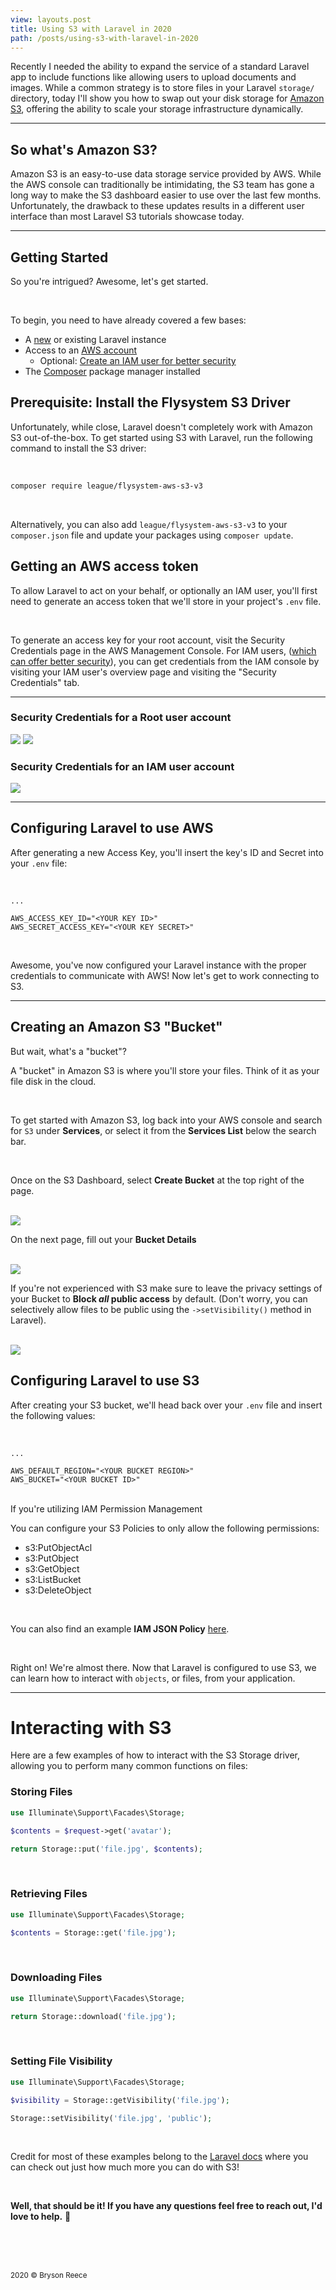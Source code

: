 ```yaml
---
view: layouts.post
title: Using S3 with Laravel in 2020
path: /posts/using-s3-with-laravel-in-2020
---
```


Recently I needed the ability to expand the service of a standard Laravel app to include functions like allowing users to upload documents and images. While a common strategy is to store files in your Laravel `storage/` directory, today I'll show you how to swap out your disk storage for <a href="https://aws.amazon.com/s3/">Amazon S3</a>, offering the ability to scale your storage infrastructure dynamically.

---

## So what's Amazon S3?

Amazon S3 is an easy-to-use data storage service provided by AWS. While the AWS console can traditionally be intimidating, the S3 team has gone a long way to make the S3 dashboard easier to use over the last few months. Unfortunately, the drawback to these updates results in a different user interface than most Laravel S3 tutorials showcase today.

---

## Getting Started

So you're intrigued? Awesome, let's get started.

<br>

To begin, you need to have already covered a few bases:

-   A [new](https://laravel.com/docs/getting-started) or existing Laravel instance
-   Access to an [AWS account](https://aws.amazon.com/)
    -   Optional: [Create an IAM user for better security](https://docs.aws.amazon.com/IAM/latest/UserGuide/getting-started_create-delegated-user.html)
-   The [Composer](https://getcomposer.org/) package manager installed

## Prerequisite: Install the Flysystem S3 Driver

Unfortunately, while close, Laravel doesn't completely work with Amazon S3 out-of-the-box. To get started using S3 with Laravel, run the following command to install the S3 driver:

<br>

```bash
composer require league/flysystem-aws-s3-v3
```

<br>

Alternatively, you can also add `league/flysystem-aws-s3-v3` to your `composer.json` file and update your packages using `composer update`.

## Getting an AWS access token

To allow Laravel to act on your behalf, or optionally an IAM user, you'll first need to generate an access token that we'll store in your project's `.env` file.

<br>

To generate an access key for your root account, visit the Security Credentials page in the AWS Management Console. For IAM users, ([which can offer better security](https://docs.aws.amazon.com/IAM/latest/UserGuide/getting-started_create-delegated-user.html)), you can get credentials from the IAM console by visiting your IAM user's overview page and visiting the "Security Credentials" tab.

---

### Security Credentials for a Root user account
<img src="/img/posts/using-s3-with-laravel-in-2020/aws-root-credentials.png">

<img src="/img/posts/using-s3-with-laravel-in-2020/aws-root-credentials-2.png" class="mt-8">

### Security Credentials for an IAM user account
<img src="/img/posts/using-s3-with-laravel-in-2020/aws-iam-credentials.png">

---

## Configuring Laravel to use AWS

After generating a new Access Key, you'll insert the key's ID and Secret into your `.env` file:

<br>

```none
...

AWS_ACCESS_KEY_ID="<YOUR KEY ID>"
AWS_SECRET_ACCESS_KEY="<YOUR KEY SECRET>"
```

<br>

Awesome, you've now configured your Laravel instance with the proper credentials to communicate with AWS! Now let's get to work connecting to S3.

---

## Creating an Amazon S3 "Bucket"

<div class="bg-yellow-50 border-4 border-dotted border-yellow-200 px-4 py-3 rounded-md text-sm">
    <span class="text-base font-bold block">But wait, what's a "bucket"?</span>
    <p>A "bucket" in Amazon S3 is where you'll store your files. Think of it as your file disk in the cloud.</p>
</div>

<br>

To get started with Amazon S3, log back into your AWS console and search for `S3` under **Services**, or select it from the **Services List** below the search bar.

<br>

Once on the S3 Dashboard, select **Create Bucket** at the top right of the page.

<br>

<img src="/img/posts/using-s3-with-laravel-in-2020/aws-s3.png">

<br>

On the next page, fill out your **Bucket Details**

<br>

<img src="/img/posts/using-s3-with-laravel-in-2020/s3-bucket-name.png">

<br>

If you're not experienced with S3 make sure to leave the privacy settings of your Bucket to **Block _all_ public access** by default. (Don't worry, you can selectively allow files to be public using the `->setVisibility()` method in Laravel).

<br>

<img src="/img/posts/using-s3-with-laravel-in-2020/s3-bucket-privacy.png">

## Configuring Laravel to use S3

After creating your S3 bucket, we'll head back over your `.env` file and insert the following values:

<br>

```none
...

AWS_DEFAULT_REGION="<YOUR BUCKET REGION>"
AWS_BUCKET="<YOUR BUCKET ID>"
```

<br>

<div class="bg-orange-50 border-4 border-dotted border-orange-200 px-4 py-3 rounded-md text-sm">
    <span class="text-base font-bold block">If you're utilizing IAM Permission Management</span>
    <p>You can configure your S3 Policies to only allow the following permissions:</p>
    <ul>
        <li>s3:PutObjectAcl</li>
        <li>s3:PutObject</li>
        <li>s3:GetObject</li>
        <li>s3:ListBucket</li>
        <li>s3:DeleteObject</li>
    </ul>
    <br>
    <p>
        You can also find an example <strong>IAM JSON Policy</strong> <a href="https://gist.github.com/brysonreece/bcb81a577948f37458c7862a78fe7fd5">here</a>.
    </p>
</div>

<br>

Right on! We're almost there. Now that Laravel is configured to use S3, we can learn how to interact with `objects`, or files, from your application.

---

# Interacting with S3

Here are a few examples of how to interact with the S3 Storage driver, allowing you to perform many common functions on files:

### Storing Files
```php
use Illuminate\Support\Facades\Storage;

$contents = $request->get('avatar');

return Storage::put('file.jpg', $contents);
```

<br>

### Retrieving Files
```php
use Illuminate\Support\Facades\Storage;

$contents = Storage::get('file.jpg');
```

<br>

### Downloading Files
```php
use Illuminate\Support\Facades\Storage;

return Storage::download('file.jpg');
```

<br>

### Setting File Visibility
```php
use Illuminate\Support\Facades\Storage;

$visibility = Storage::getVisibility('file.jpg');

Storage::setVisibility('file.jpg', 'public');
```

<br>

Credit for most of these examples belong to the [Laravel docs](https://laravel.com/docs/filesystem) where you can check out just how much more you can do with S3!

<br>

<strong>Well, that should be it! If you have any questions feel free to reach out, I'd love to help.</strong> <span class="wave">👋</span>

<br>
<br>
<br>

<small class="italic text-gray-400">2020 &copy; Bryson Reece